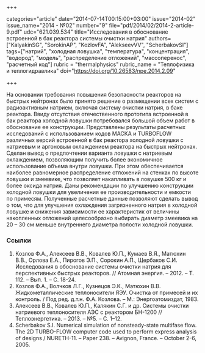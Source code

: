 +++

categories="article"
date="2014-07-14T00:15:00+03:00"
issue="2014-02"
issue_name="2014 - №02"
number="9"
file="pdf/2014/02/2014-2-article-9.pdf"
udc="621.039.534"
title="Исследования в обоснование встроенной в бак реактора системы очистки натрия"
authors=["KalyakinSG", "SorokinAP", "KozlovFA", "AlekseevVV", "ScherbakovSI"]
tags=["натрий", "холодная ловушка", "температура", "концентрация", "водород", "модель", "распределение отложений", "массоперенос", "расчетный код"]
rubric = "thermalphysics"
rubric_name = "Теплофизика и теплогидравлика"
doi="https://doi.org/10.26583/npe.2014.2.09"

+++

На основании требования повышения безопасности реакторов на быстрых нейтронах было принято решение о размещении всех систем с радиоактивным натрием, включая систему очистки натрия, в баке реактора. Ввиду отсутствия отечественного прототипа встроенной в бак реактора холодной ловушки потребовался большой объем работ в обоснование ее конструкции. Представлены результаты расчетных исследований с использованием кодов МАСКА и TURBOFLOW различных версий встроенной в бак реактора холодной ловушки с натриевым и аргоновым охлаждением реактора на быстрых нейтронах. Сделан вывод о предпочтении варианта ловушки с натриевым охлаждением, позволяющим получить более экономичное использование объема внутри ловушки. При этом обеспечивается наиболее равномерное распределение отложений на стенках по высоте ловушки и змеевике, что позволяет накапливать в ловушке 500 кг и более оксида натрия. Даны рекомендации по улучшению конструкции холодной ловушки для увеличения ее производительности и емкости по примесям. Полученные расчетные данные позволяют сделать вывод о том, что для улучшения охлаждения загрязненного натрия в холодной ловушке и снижения зависимости ее характеристик от величины накопленных отложений целесообразно выбирать диаметр змеевика на 20 – 30 см меньше внутреннего диаметра полости холодной ловушки.

### Ссылки

1. Козлов Ф.А., Алексеев В.В., Ковалев Ю.П., Кумаев В.Я., Матюхин В.В., Орлова Е.А., Пирогов Э.П., Сорокин А.П., Щербаков С.И. Исследования в обоснование системы очистки натрия для перспективных быстрых реакторов. // Атомная энергия. – 2012. – Т. 112. – Вып. 1. – С. 18-24.
2. Козлов Ф.А., Волчков Л.Г., Кузнецов Э.К., Матюхин В.В. Жидкометаллические теплоносители ЯЭУ. Очистка от примесей и их контроль. / Под ред. д.т.н. Ф.А. Козлова. – М.: Энергоатомиздат, 1983.
3. Алексеев В.В., Ковалев Ю.П., Калякин С.Г. и др. Системы очистки натриевого теплоносителя АЭС с реактором БН-1200 // Теплоэнергетика. – 2013. – №5. – С. 1–12.
4. Scherbakov S.I. Numerical simulation of nonsteady-state multifase flow. The 2D TURBO-FLOW computer code used to perform express analysis of designs / NURETH-11. – Paper 238. – Avignon, France. – October 2-6, 2005.